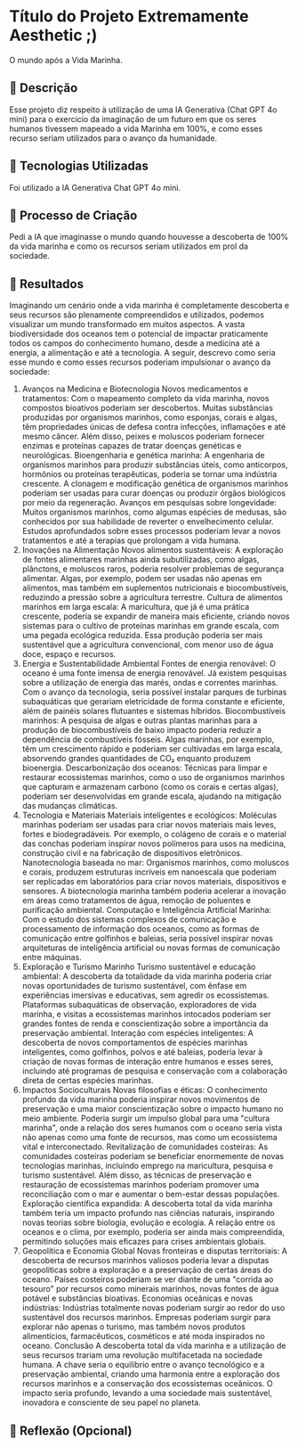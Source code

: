 # Título do Projeto Extremamente Aesthetic ;)
O mundo após a Vida Marinha.

## 📒 Descrição
Esse projeto diz respeito à utilização de uma IA Generativa (Chat GPT 4o mini) para o exercicio
da imaginação de um futuro em que os seres humanos tivessem mapeado a vida Marinha em 100%, e 
como esses recurso seriam utilizados para o avanço da humanidade.

## 🤖 Tecnologias Utilizadas
Foi utilizado a IA Generativa Chat GPT 4o mini.

## 🧐 Processo de Criação
Pedi a IA que imaginasse o mundo quando houvesse a descoberta de 100% da vida marinha e como
os recursos seriam utilizados em prol da sociedade.

## 🚀 Resultados
Imaginando um cenário onde a vida marinha é completamente descoberta e seus recursos são plenamente compreendidos e utilizados, podemos visualizar um mundo transformado em muitos aspectos. A vasta biodiversidade dos oceanos tem o potencial de impactar praticamente todos os campos do conhecimento humano, desde a medicina até a energia, a alimentação e até a tecnologia. A seguir, descrevo como seria esse mundo e como esses recursos poderiam impulsionar o avanço da sociedade:

1. Avanços na Medicina e Biotecnologia
Novos medicamentos e tratamentos: Com o mapeamento completo da vida marinha, novos compostos bioativos poderiam ser descobertos. Muitas substâncias produzidas por organismos marinhos, como esponjas, corais e algas, têm propriedades únicas de defesa contra infecções, inflamações e até mesmo câncer. Além disso, peixes e moluscos poderiam fornecer enzimas e proteínas capazes de tratar doenças genéticas e neurológicas.
Bioengenharia e genética marinha: A engenharia de organismos marinhos para produzir substâncias úteis, como anticorpos, hormônios ou proteínas terapêuticas, poderia se tornar uma indústria crescente. A clonagem e modificação genética de organismos marinhos poderiam ser usadas para curar doenças ou produzir órgãos biológicos por meio da regeneração.
Avanços em pesquisas sobre longevidade: Muitos organismos marinhos, como algumas espécies de medusas, são conhecidos por sua habilidade de reverter o envelhecimento celular. Estudos aprofundados sobre esses processos poderiam levar a novos tratamentos e até a terapias que prolongam a vida humana.
2. Inovações na Alimentação
Novos alimentos sustentáveis: A exploração de fontes alimentares marinhas ainda subutilizadas, como algas, plânctons, e moluscos raros, poderia resolver problemas de segurança alimentar. Algas, por exemplo, podem ser usadas não apenas em alimentos, mas também em suplementos nutricionais e biocombustíveis, reduzindo a pressão sobre a agricultura terrestre.
Cultura de alimentos marinhos em larga escala: A maricultura, que já é uma prática crescente, poderia se expandir de maneira mais eficiente, criando novos sistemas para o cultivo de proteínas marinhas em grande escala, com uma pegada ecológica reduzida. Essa produção poderia ser mais sustentável que a agricultura convencional, com menor uso de água doce, espaço e recursos.
3. Energia e Sustentabilidade Ambiental
Fontes de energia renovável: O oceano é uma fonte imensa de energia renovável. Já existem pesquisas sobre a utilização de energia das marés, ondas e correntes marinhas. Com o avanço da tecnologia, seria possível instalar parques de turbinas subaquáticas que gerariam eletricidade de forma constante e eficiente, além de painéis solares flutuantes e sistemas híbridos.
Biocombustíveis marinhos: A pesquisa de algas e outras plantas marinhas para a produção de biocombustíveis de baixo impacto poderia reduzir a dependência de combustíveis fósseis. Algas marinhas, por exemplo, têm um crescimento rápido e poderiam ser cultivadas em larga escala, absorvendo grandes quantidades de CO₂ enquanto produzem bioenergia.
Descarbonização dos oceanos: Técnicas para limpar e restaurar ecossistemas marinhos, como o uso de organismos marinhos que capturam e armazenam carbono (como os corais e certas algas), poderiam ser desenvolvidas em grande escala, ajudando na mitigação das mudanças climáticas.
4. Tecnologia e Materiais
Materiais inteligentes e ecológicos: Moléculas marinhas poderiam ser usadas para criar novos materiais mais leves, fortes e biodegradáveis. Por exemplo, o colágeno de corais e o material das conchas poderiam inspirar novos polímeros para usos na medicina, construção civil e na fabricação de dispositivos eletrônicos.
Nanotecnologia baseada no mar: Organismos marinhos, como moluscos e corais, produzem estruturas incríveis em nanoescala que poderiam ser replicadas em laboratórios para criar novos materiais, dispositivos e sensores. A biotecnologia marinha também poderia acelerar a inovação em áreas como tratamentos de água, remoção de poluentes e purificação ambiental.
Computação e Inteligência Artificial Marinha: Com o estudo dos sistemas complexos de comunicação e processamento de informação dos oceanos, como as formas de comunicação entre golfinhos e baleias, seria possível inspirar novas arquiteturas de inteligência artificial ou novas formas de comunicação entre máquinas.
5. Exploração e Turismo Marinho
Turismo sustentável e educação ambiental: A descoberta da totalidade da vida marinha poderia criar novas oportunidades de turismo sustentável, com ênfase em experiências imersivas e educativas, sem agredir os ecossistemas. Plataformas subaquáticas de observação, exploradores de vida marinha, e visitas a ecossistemas marinhos intocados poderiam ser grandes fontes de renda e conscientização sobre a importância da preservação ambiental.
Interação com espécies inteligentes: A descoberta de novos comportamentos de espécies marinhas inteligentes, como golfinhos, polvos e até baleias, poderia levar à criação de novas formas de interação entre humanos e esses seres, incluindo até programas de pesquisa e conservação com a colaboração direta de certas espécies marinhas.
6. Impactos Socioculturais
Novas filosofias e éticas: O conhecimento profundo da vida marinha poderia inspirar novos movimentos de preservação e uma maior conscientização sobre o impacto humano no meio ambiente. Poderia surgir um impulso global para uma "cultura marinha", onde a relação dos seres humanos com o oceano seria vista não apenas como uma fonte de recursos, mas como um ecossistema vital e interconectado.
Revitalização de comunidades costeiras: As comunidades costeiras poderiam se beneficiar enormemente de novas tecnologias marinhas, incluindo emprego na maricultura, pesquisa e turismo sustentável. Além disso, as técnicas de preservação e restauração de ecossistemas marinhos poderiam promover uma reconciliação com o mar e aumentar o bem-estar dessas populações.
Exploração científica expandida: A descoberta total da vida marinha também teria um impacto profundo nas ciências naturais, inspirando novas teorias sobre biologia, evolução e ecologia. A relação entre os oceanos e o clima, por exemplo, poderia ser ainda mais compreendida, permitindo soluções mais eficazes para crises ambientais globais.
7. Geopolítica e Economia Global
Novas fronteiras e disputas territoriais: A descoberta de recursos marinhos valiosos poderia levar a disputas geopolíticas sobre a exploração e a preservação de certas áreas do oceano. Países costeiros poderiam se ver diante de uma "corrida ao tesouro" por recursos como minerais marinhos, novas fontes de água potável e substâncias bioativas.
Economias oceânicas e novas indústrias: Indústrias totalmente novas poderiam surgir ao redor do uso sustentável dos recursos marinhos. Empresas poderiam surgir para explorar não apenas o turismo, mas também novos produtos alimentícios, farmacêuticos, cosméticos e até moda inspirados no oceano.
Conclusão
A descoberta total da vida marinha e a utilização de seus recursos trariam uma revolução multifacetada na sociedade humana. A chave seria o equilíbrio entre o avanço tecnológico e a preservação ambiental, criando uma harmonia entre a exploração dos recursos marinhos e a conservação dos ecossistemas oceânicos. O impacto seria profundo, levando a uma sociedade mais sustentável, inovadora e consciente de seu papel no planeta.



## 💭 Reflexão (Opcional)


